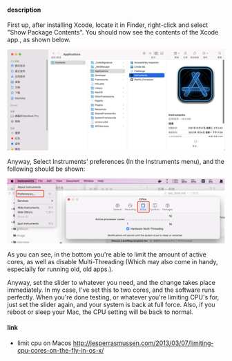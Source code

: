 #### description

First up, after installing Xcode, locate it in Finder, right-click and select "Show Package Contents". You should now see the contents of the Xcode app., as shown below.

![macos_cpu_limit.png](../../_images/macos_cpu_limit.png)

Anyway, Select Instruments' preferences (In the Instruments menu), and the following should be shown:

![macos_cpu_limit_prefrence.png](../../_images/macos_cpu_limit_prefrence.png)

As you can see, in the bottom you're able to limit the amount of active cores, as well as disable Multi-Threading (Which may also come in handy, especially for running old, old apps.).

Anyway, set the slider to whatever you need, and the change takes place immediately. In my case, I've set this to two cores, and the software runs perfectly. When you're done testing, or whatever you're limiting CPU's for, just set the slider again, and your system is back at full force. Also, if you reboot or sleep your Mac, the CPU setting will be back to normal.

#### link

- limit cpu on Macos http://jesperrasmussen.com/2013/03/07/limiting-cpu-cores-on-the-fly-in-os-x/

